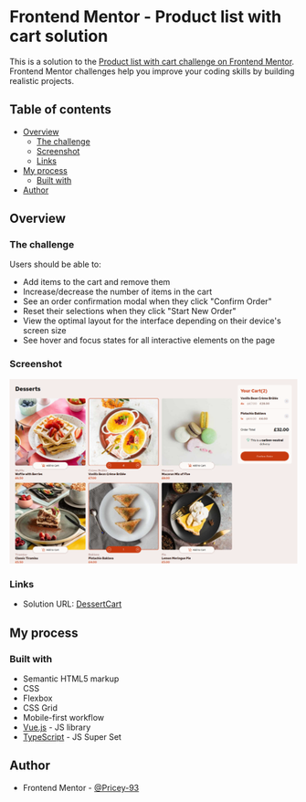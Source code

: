 # Frontend Mentor - Product list with cart solution

This is a solution to the [Product list with cart challenge on Frontend Mentor](https://www.frontendmentor.io/challenges/product-list-with-cart-5MmqLVAp_d). Frontend Mentor challenges help you improve your coding skills by building realistic projects. 

## Table of contents

- [Overview](#overview)
  - [The challenge](#the-challenge)
  - [Screenshot](#screenshot)
  - [Links](#links)
- [My process](#my-process)
  - [Built with](#built-with)
- [Author](#author)

## Overview

### The challenge

Users should be able to:

- Add items to the cart and remove them
- Increase/decrease the number of items in the cart
- See an order confirmation modal when they click "Confirm Order"
- Reset their selections when they click "Start New Order"
- View the optimal layout for the interface depending on their device's screen size
- See hover and focus states for all interactive elements on the page

### Screenshot

![](./src//front-end-mentor//screenshots/finished-solution-desktop.png)

### Links

- Solution URL: [DessertCart](https://github.com/Pricey-93/DessertCart)

## My process

### Built with

- Semantic HTML5 markup
- CSS
- Flexbox
- CSS Grid
- Mobile-first workflow
- [Vue.js](https://vuejs.org/) - JS library
- [TypeScript](https://www.typescriptlang.org/) - JS Super Set

## Author

- Frontend Mentor - [@Pricey-93](https://www.frontendmentor.io/profile/Pricey-93)
